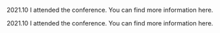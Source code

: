 2021.10 I attended the conference. You can find more information here. 
<br>

2021.10 I attended the conference. You can find more information here. 
<br>




